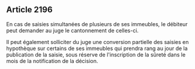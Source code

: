 Article 2196
----
En cas de saisies simultanées de plusieurs de ses immeubles, le débiteur peut
demander au juge le cantonnement de celles-ci.

Il peut également solliciter du juge une conversion partielle des saisies en
hypothèque sur certains de ses immeubles qui prendra rang au jour de la
publication de la saisie, sous réserve de l'inscription de la sûreté dans le
mois de la notification de la décision.
